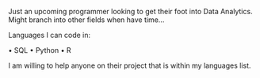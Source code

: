 Just an upcoming programmer looking to get their foot into Data Analytics. Might branch into other fields when have time...

Languages I can code in:   

• SQL
• Python
• R


I am willing to help anyone on their project that is within my languages list. 

<!---
AFellowDataAnalyst/AFellowDataAnalyst is a ✨ special ✨ repository because its `README.md` (this file) appears on your GitHub profile.
You can click the Preview link to take a look at your changes.
--->
